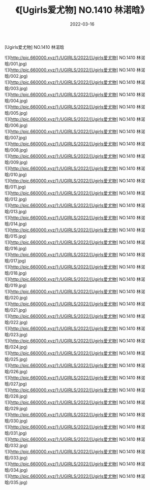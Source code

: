﻿---
layout: post
title:  《[Ugirls爱尤物] NO.1410 林渃晗》
date:   2022-03-16
img: http://pic.660000.xyz/1:/UGIRLS/2022/[Ugirls爱尤物] NO.1410 林渃晗/000.jpg
categories: [美女, 清纯, 唯美]
---

[Ugirls爱尤物] NO.1410 林渃晗

 ![](http://pic.660000.xyz/1:/UGIRLS/2022/[Ugirls爱尤物] NO.1410 林渃晗/001.jpg) <br>![](http://pic.660000.xyz/1:/UGIRLS/2022/[Ugirls爱尤物] NO.1410 林渃晗/002.jpg) <br>![](http://pic.660000.xyz/1:/UGIRLS/2022/[Ugirls爱尤物] NO.1410 林渃晗/003.jpg) <br>![](http://pic.660000.xyz/1:/UGIRLS/2022/[Ugirls爱尤物] NO.1410 林渃晗/004.jpg) <br>![](http://pic.660000.xyz/1:/UGIRLS/2022/[Ugirls爱尤物] NO.1410 林渃晗/005.jpg) <br>![](http://pic.660000.xyz/1:/UGIRLS/2022/[Ugirls爱尤物] NO.1410 林渃晗/006.jpg) <br>![](http://pic.660000.xyz/1:/UGIRLS/2022/[Ugirls爱尤物] NO.1410 林渃晗/007.jpg) <br>![](http://pic.660000.xyz/1:/UGIRLS/2022/[Ugirls爱尤物] NO.1410 林渃晗/008.jpg) <br>![](http://pic.660000.xyz/1:/UGIRLS/2022/[Ugirls爱尤物] NO.1410 林渃晗/009.jpg) <br>![](http://pic.660000.xyz/1:/UGIRLS/2022/[Ugirls爱尤物] NO.1410 林渃晗/010.jpg) <br>![](http://pic.660000.xyz/1:/UGIRLS/2022/[Ugirls爱尤物] NO.1410 林渃晗/011.jpg) <br>![](http://pic.660000.xyz/1:/UGIRLS/2022/[Ugirls爱尤物] NO.1410 林渃晗/012.jpg) <br>![](http://pic.660000.xyz/1:/UGIRLS/2022/[Ugirls爱尤物] NO.1410 林渃晗/013.jpg) <br>![](http://pic.660000.xyz/1:/UGIRLS/2022/[Ugirls爱尤物] NO.1410 林渃晗/014.jpg) <br>![](http://pic.660000.xyz/1:/UGIRLS/2022/[Ugirls爱尤物] NO.1410 林渃晗/015.jpg) <br>![](http://pic.660000.xyz/1:/UGIRLS/2022/[Ugirls爱尤物] NO.1410 林渃晗/016.jpg) <br>![](http://pic.660000.xyz/1:/UGIRLS/2022/[Ugirls爱尤物] NO.1410 林渃晗/017.jpg) <br>![](http://pic.660000.xyz/1:/UGIRLS/2022/[Ugirls爱尤物] NO.1410 林渃晗/018.jpg) <br>![](http://pic.660000.xyz/1:/UGIRLS/2022/[Ugirls爱尤物] NO.1410 林渃晗/019.jpg) <br>![](http://pic.660000.xyz/1:/UGIRLS/2022/[Ugirls爱尤物] NO.1410 林渃晗/020.jpg) <br>![](http://pic.660000.xyz/1:/UGIRLS/2022/[Ugirls爱尤物] NO.1410 林渃晗/021.jpg) <br>![](http://pic.660000.xyz/1:/UGIRLS/2022/[Ugirls爱尤物] NO.1410 林渃晗/022.jpg) <br>![](http://pic.660000.xyz/1:/UGIRLS/2022/[Ugirls爱尤物] NO.1410 林渃晗/023.jpg) <br>![](http://pic.660000.xyz/1:/UGIRLS/2022/[Ugirls爱尤物] NO.1410 林渃晗/024.jpg) <br>![](http://pic.660000.xyz/1:/UGIRLS/2022/[Ugirls爱尤物] NO.1410 林渃晗/025.jpg) <br>![](http://pic.660000.xyz/1:/UGIRLS/2022/[Ugirls爱尤物] NO.1410 林渃晗/026.jpg) <br>![](http://pic.660000.xyz/1:/UGIRLS/2022/[Ugirls爱尤物] NO.1410 林渃晗/027.jpg) <br>![](http://pic.660000.xyz/1:/UGIRLS/2022/[Ugirls爱尤物] NO.1410 林渃晗/028.jpg) <br>![](http://pic.660000.xyz/1:/UGIRLS/2022/[Ugirls爱尤物] NO.1410 林渃晗/029.jpg) <br>![](http://pic.660000.xyz/1:/UGIRLS/2022/[Ugirls爱尤物] NO.1410 林渃晗/030.jpg) <br>![](http://pic.660000.xyz/1:/UGIRLS/2022/[Ugirls爱尤物] NO.1410 林渃晗/031.jpg) <br>![](http://pic.660000.xyz/1:/UGIRLS/2022/[Ugirls爱尤物] NO.1410 林渃晗/032.jpg) <br>![](http://pic.660000.xyz/1:/UGIRLS/2022/[Ugirls爱尤物] NO.1410 林渃晗/033.jpg) <br>![](http://pic.660000.xyz/1:/UGIRLS/2022/[Ugirls爱尤物] NO.1410 林渃晗/034.jpg) <br>![](http://pic.660000.xyz/1:/UGIRLS/2022/[Ugirls爱尤物] NO.1410 林渃晗/035.jpg) <br>